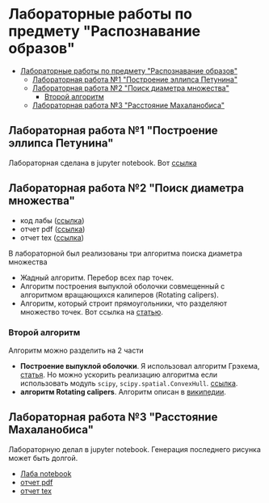 # Лабораторные работы по предмету "Распознавание образов"

- [Лабораторные работы по предмету "Распознавание образов"](#лабораторные-работы-по-предмету-распознавание-образов)
  - [Лабораторная работа №1 "Построение эллипса Петунина"](#лабораторная-работа-1-построение-эллипса-петунина)
  - [Лабораторная работа №2 "Поиск диаметра множества"](#лабораторная-работа-2-поиск-диаметра-множества)
    - [Второй алгоритм](#второй-алгоритм)
  - [Лабораторная работа №3 "Расстояние Махаланобиса"](#лабораторная-работа-3-расстояние-махаланобиса)


## Лабораторная работа №1 "Построение эллипса Петунина"

Лабораторная сделана в jupyter notebook. Вот [ссылка](Lab1/main.ipynb)


## Лабораторная работа №2 "Поиск диаметра множества"

- код лабы ([ссылка](Lab2/main.py))
- отчет pdf ([ссылка](Lab2/report/report.pdf))
- отчет tex ([ссылка](Lab2/report/report.tex))

В лабораторной был реализованы три алгоритма поиска диаметра множества

- Жадный алгоритм. Перебор всех пар точек.
- Алгоритм построения выпуклой оболочки совмещенный с алгоритмом вращающихся калиперов (Rotating calipers).
- Алгоритм, который строит прямоугольники, что разделяют множество точек. Вот ссылка на [статью](http://citeseerx.ist.psu.edu/viewdoc/download?doi=10.1.1.77.1699&rep=rep1&type=pdf).
  
### Второй алгоритм

Алгоритм можно разделить на 2 части
- **Построение выпуклой оболочки**. Я использовал алгоритм Грэхема, [статья](https://habr.com/ru/post/144921/). Но можно ускорить реализацию алгоритма если использовать модуль `scipy`, `scipy.spatial.ConvexHull`. [ссылка](https://docs.scipy.org/doc/scipy/reference/generated/scipy.spatial.ConvexHull.html).
- **алгоритм Rotating calipers**. Алгоритм описан в [википедии](https://en.wikipedia.org/wiki/Rotating_calipers).



## Лабораторная работа №3 "Расстояние Махаланобиса"

Лабораторную делал в jupyter notebook. Генерация последнего рисунка может быть долгой.

- [Лаба notebook](Lab3/Mahalanobis%20distance.ipynb)
- [отчет pdf](Lab3/report/report.pdf)
- [отчет tex](Lab3/report/report.tex)
